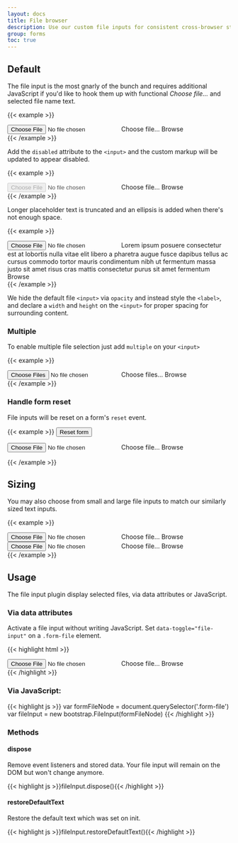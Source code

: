 ```yaml
---
layout: docs
title: File browser
description: Use our custom file inputs for consistent cross-browser styling, built-in customization, and lightweight JavaScript.
group: forms
toc: true
---
```


## Default

The file input is the most gnarly of the bunch and requires additional JavaScript if you'd like to hook them up with functional *Choose file...* and selected file name text.

{{< example >}}
<div class="form-file" data-toggle="file-input">
  <input type="file" class="form-file-input" id="customFile">
  <label class="form-file-label" for="customFile">
    <span class="form-file-text">Choose file...</span>
    <span class="form-file-button">Browse</span>
  </label>
</div>
{{< /example >}}

Add the `disabled` attribute to the `<input>` and the custom markup will be updated to appear disabled.

{{< example >}}
<div class="form-file" data-toggle="file-input">
  <input type="file" class="form-file-input" id="customFileDisabled" disabled>
  <label class="form-file-label" for="customFileDisabled">
    <span class="form-file-text">Choose file...</span>
    <span class="form-file-button">Browse</span>
  </label>
</div>
{{< /example >}}

Longer placeholder text is truncated and an ellipsis is added when there's not enough space.

{{< example >}}
<div class="form-file" data-toggle="file-input">
  <input type="file" class="form-file-input" id="customFileLong">
  <label class="form-file-label" for="customFileLong">
    <span class="form-file-text">Lorem ipsum posuere consectetur est at lobortis nulla vitae elit libero a pharetra augue fusce dapibus tellus ac cursus commodo tortor mauris condimentum nibh ut fermentum massa justo sit amet risus cras mattis consectetur purus sit amet fermentum</span>
    <span class="form-file-button">Browse</span>
  </label>
</div>
{{< /example >}}

We hide the default file `<input>` via `opacity` and instead style the `<label>`, and declare a `width` and `height` on the `<input>` for proper spacing for surrounding content.

### Multiple

To enable multiple file selection just add `multiple` on your `<input>`

{{< example >}}
<div class="form-file" data-toggle="file-input">
  <input type="file" class="form-file-input" id="customFileMultiple" multiple>
  <label class="form-file-label" for="customFileMultiple">
    <span class="form-file-text">Choose files...</span>
    <span class="form-file-button">Browse</span>
  </label>
</div>
{{< /example >}}

### Handle form reset

File inputs will be reset on a form's `reset` event.

{{< example >}}
<button id="btnResetFormFileInput" class="btn btn-primary">
  Reset form
</button>
<form id="formFileInput">
  <div class="form-file" data-toggle="file-input">
    <input type="file" class="form-file-input" id="customFileForm">
    <label class="form-file-label" for="customFileForm">
      <span class="form-file-text">Choose file...</span>
      <span class="form-file-button">Browse</span>
    </label>
  </div>
</form>
{{< /example >}}

## Sizing

You may also choose from small and large file inputs to match our similarly sized text inputs.

{{< example >}}
<div class="form-file form-file-lg mb-3" data-toggle="file-input">
  <input type="file" class="form-file-input" id="customFileLg">
  <label class="form-file-label" for="customFileLg">
    <span class="form-file-text">Choose file...</span>
    <span class="form-file-button">Browse</span>
  </label>
</div>

<div class="form-file form-file-sm" data-toggle="file-input">
  <input type="file" class="form-file-input" id="customFileSm">
  <label class="form-file-label" for="customFileSm">
    <span class="form-file-text">Choose file...</span>
    <span class="form-file-button">Browse</span>
  </label>
</div>
{{< /example >}}

## Usage

The file input plugin display selected files, via data attributes or JavaScript.

### Via data attributes

Activate a file input without writing JavaScript. Set `data-toggle="file-input"` on a `.form-file` element.

{{< highlight html >}}
<div class="form-file" data-toggle="file-input">
  <input type="file" class="form-file-input" id="customFileData">
  <label class="form-file-label" for="customFileData">
    <span class="form-file-text">Choose file...</span>
    <span class="form-file-button">Browse</span>
  </label>
</div>
{{< /highlight >}}

### Via JavaScript:

{{< highlight js >}}
var formFileNode = document.querySelector('.form-file')
var fileInput = new bootstrap.FileInput(formFileNode)
{{< /highlight >}}

### Methods

#### dispose

Remove event listeners and stored data. Your file input will remain on the DOM but won't change anymore.

{{< highlight js >}}fileInput.dispose(){{< /highlight >}}

#### restoreDefaultText

Restore the default text which was set on init.

{{< highlight js >}}fileInput.restoreDefaultText(){{< /highlight >}}


